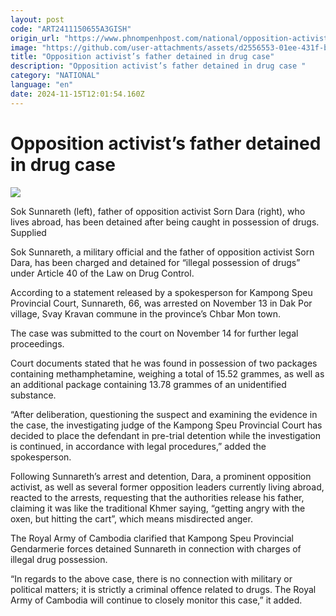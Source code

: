 ```yaml
---
layout: post
code: "ART2411150655A3GISH"
origin_url: "https://www.phnompenhpost.com/national/opposition-activist-s-father-detained-in-drug-case-"
image: "https://github.com/user-attachments/assets/d2556553-01ee-431f-b147-f03ad82a638d"
title: "Opposition activist’s father detained in drug case"
description: "​​Opposition activist’s father detained in drug case ​"
category: "NATIONAL"
language: "en"
date: 2024-11-15T12:01:54.160Z
---
```


# Opposition activist’s father detained in drug case

![](https://github.com/user-attachments/assets/f601d7a4-3b2e-4c49-8c66-9a4c96f7e0be)

Sok Sunnareth (left), father of opposition activist Sorn Dara (right), who lives abroad, has been detained after being caught in possession of drugs. Supplied

Sok Sunnareth, a military official and the father of opposition activist Sorn Dara, has been charged and detained for “illegal possession of drugs” under Article 40 of the Law on Drug Control.

According to a statement released by a spokesperson for Kampong Speu Provincial Court, Sunnareth, 66, was arrested on November 13 in Dak Por village, Svay Kravan commune in the province’s Chbar Mon town.

The case was submitted to the court on November 14 for further legal proceedings.

Court documents stated that he was found in possession of two packages containing methamphetamine, weighing a total of 15.52 grammes, as well as an additional package containing 13.78 grammes of an unidentified substance.

“After deliberation, questioning the suspect and examining the evidence in the case, the investigating judge of the Kampong Speu Provincial Court has decided to place the defendant in pre-trial detention while the investigation is continued, in accordance with legal procedures,” added the spokesperson.

Following Sunnareth’s arrest and detention, Dara, a prominent opposition activist, as well as several former opposition leaders currently living abroad, reacted to the arrests, requesting that the authorities release his father, claiming it was like the traditional Khmer saying, “getting angry with the oxen, but hitting the cart”, which means misdirected anger.

The Royal Army of Cambodia clarified that Kampong Speu Provincial Gendarmerie forces detained Sunnareth in connection with charges of illegal drug possession.

“In regards to the above case, there is no connection with military or political matters; it is strictly a criminal offence related to drugs. The Royal Army of Cambodia will continue to closely monitor this case,” it added.